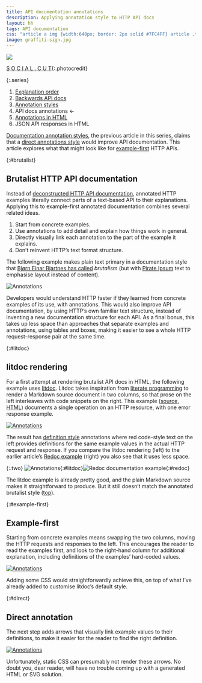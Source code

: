 ```yaml
---
title: API documentation annotations
description: Applying annotation style to HTTP API docs
layout: hh
tags: API documentation
css: "article a img {width:640px; border: 2px solid #7FC4FF} article .two {width:654px} article .two img {vertical-align:top !important} #litdoc {max-width:256px; margin-right:10px; } #redoc {max-width:378px}"
image: graffiti-sign.jpg
---
```


![](graffiti-sign.jpg)

[S O C I A L . C U T](https://unsplash.com/photos/nFH8eY7vCG4){:.photocredit}

{:.series}
1. [Explanation order](explanation-order)
2. [Backwards API docs](api-docs-backwards)
3. [Annotation styles](annotations)
4. API docs annotations ←
5. [Annotations in HTML](api-docs-annotations-html)
6. JSON API responses in HTML

[Documentation annotation styles](annotations), the previous article in this series, claims that a 
[direct annotations style](annotations#direct) would improve API documentation.
This article explores what that might look like for [example-first](explanation-order) HTTP APIs.

{:#brutalist}
## Brutalist HTTP API documentation

Instead of [deconstructed HTTP API documentation](api-docs-backwards#deconstructed),
annotated HTTP examples literally connect parts of a text-based API to their explanations.
Applying this to example-first annotated documentation combines several related ideas.

1. Start from concrete examples.
2. Use annotations to add detail and explain how things work in general.
3. Directly visually link each annotation to the part of the example it explains.
4. Don’t reinvent HTTP’s text format structure.

The following example makes plain text primary in a documentation style that 
[Bjørn Einar Bjartnes has called](https://twitter.com/bjartnes/status/1597964917432520704) _brutalism_
(but with [Pirate Ipsum](https://pirateipsum.me) text to emphasise layout instead of content).

![Annotations](api/api.webp)

Developers would understand HTTP faster if they learned from concrete examples of its use, with annotations.
This would also improve API documentation, by using HTTP’s own familiar text structure, instead of inventing a new documentation structure for each API.
As a final bonus, this takes up less space than approaches that separate examples and annotations, using tables and boxes, making it easier to see a whole HTTP request-response pair at the same time.

{:#litdoc}
## litdoc rendering

For a first attempt at rendering brutalist API docs in HTML, the following example uses [litdoc](http://litdoc.org).
Litdoc takes inspiration from [literate programming](https://en.wikipedia.org/wiki/Literate_programming)
to render a Markdown source document in two columns, so that prose on the left interleaves with code snippets on the right.
This example ([source](api/pirates.md), [HTML](api/pirates-litdoc.html))
documents a single operation on an HTTP resource, with one error response example.

[![Annotations](api/pirates-litdoc.webp)](api/pirates-litdoc.webp)

The result has [definition style](annotations#definition) annotations where red code-style text on the left provides definitions for the same example values in the actual HTTP request and response.
If you compare the litdoc rendering (left) to the earlier article’s 
[Redoc example](api-docs-backwards#deconstructed) (right)
you also see that it uses less space.

{:.two}
![Annotations](api/pirates-litdoc.webp){:#litdoc}![Redoc documentation example](api/pirates-redoc-404-only.webp){:#redoc}

The litdoc example is already pretty good, and the plain Markdown source makes it straightforward to produce.
But it still doesn’t match the annotated brutalist style ([top](#brutalist)).

{:#example-first}
## Example-first

Starting from concrete examples means swapping the two columns, moving the HTTP requests and responses to the left.
This encourages the reader to read the examples first, and look to the right-hand column for additional explanation, including definitions of the examples’ hard-coded values.

[![Annotations](api/pirates-litdoc-code-left.webp)](api/pirates-litdoc-code-left.webp)

Adding some CSS would straightforwardly achieve this, on top of what I’ve already added to customise litdoc’s default style.

{:#direct}
## Direct annotation

The next step adds arrows that visually link example values to their definitions, to make it easier for the reader to find the right definition.

[![Annotations](api/pirates-litdoc-arrows.webp)](api/pirates-litdoc-arrows.webp)

Unfortunately, static CSS can presumably not render these arrows.
No doubt you, dear reader, will have no trouble coming up with a generated HTML or SVG solution.
